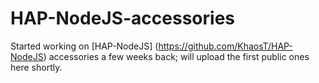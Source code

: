 # HAP-NodeJS-accessories

Started working on [HAP-NodeJS] (https://github.com/KhaosT/HAP-NodeJS) accessories a few weeks back; will upload the first public ones here shortly.
